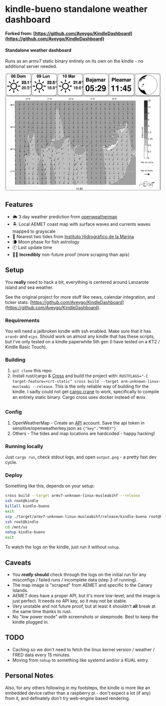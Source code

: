 # kindle-bueno standalone weather dashboard

**Forked from: [https://github.com/Aveygo/KindleDashboard](https://github.com/Aveygo/KindleDashboard)**

#### Standalone weather dashboard

Runs as an armv7 static binary entirely on its own on the kindle - no additional server needed.

![](sample.png)

## Features
 - 🌦️ 3 day weather prediction from [openweathermap](https://openweathermap.org/)
 - 🏝️ Local AEMET coast map with surface waves and currents waves mapped to grayscale
 - 🌊 Nearest two tides from [Instituto Hidrográfico de la Marina](https://armada.defensa.gob.es/ArmadaPortal/page/Portal/ArmadaEspannola/cienciaihm1/prefLang-es/02ProductosServicios--045PrevisiondeMareas)
 - 🌘 Moon phase for fish astrology
 - 🕗️ Last update time
 - 👷‍♀️ **Incredibly** non-future proof (more scraping than apis)

## Setup
You **really** need to hack a bit, everything is centered around Lanzarote island and sea weather.

See the original project for more stuff like news, calendar integration, and ticker stats: [https://github.com/Aveygo/KindleDashboard](https://github.com/Aveygo/KindleDashboard).

### Requirements
You will need a jailbroken kindle with ssh enabled. Make sure that it has ```xrandr``` and ```eips```. Should work on almost any kindle that has these scripts, but I've only tested on a kindle paperwhite 5th gen (I have tested on a KT2 / Kindle Basic Touch).

### Building
1. ```git clone``` this repo.
2. Install rust/cargo & [Cross](https://github.com/cross-rs/cross) and build the project with: ```RUSTFLAGS="-C target-feature=+crt-static" cross build --target arm-unknown-linux-musleabi --release```. This is the only reliable way of building for the kindle. I sadly could not get [cargo crane](https://crane.dev) to work, specifically to compile an entirely static binary. Cargo cross uses docker instead of ❄️nix.

### Config
1. OpenWeatherMap - Create an [API](https://openweathermap.org/api) account. Save the api token in sensitive/openweatherkey.json as ```{"key":"MYKEY"}```
2. Others - The tides and map locations are hardcoded - happy hacking!

### Running locally

Just `cargo run`, check stdout logs, and open `output.png` - a pretty fast dev cycle.

### Deploy

Something like this, depends on your setup:

```sh
cross build --target armv7-unknown-linux-musleabihf --release 
ssh root@kindle
killall kindle-bueno
exit
scp ./target/armv7-unknown-linux-musleabihf/release/kindle-bueno root@kindle:/mnt/us/
ssh root@kindle
cd /mnt/us
nohup kindle-bueno
exit
```

To watch the logs on the kindle, just run it without `nohup`.

## Caveats

 - You ***really* should** check through the logs on the initial run for any misconfigs / failed runs / incomplete data (step 3 of running).
 - The map image is "scraped" from AEMET and specific to the Canary Islands.
 - AEMET does have a proper API, but it's more low-level, and the image is just perfect. It needs no API key, so it may not be stable.
 - Very unstable and not future proof, but at least it shouldn't **all** break at the same time thanks to rust.
 - No "low power mode" with screenshots or sleepmode. Best to keep the kindle plugged in.

## TODO
 - Caching so we don't need to fetch the linux kernel version / weather / FRED data every 15 minutes.
 - Moving from `nohup` to something like systemd and/or a KUAL entry.

## Personal Notes

Also, for any others following in my footsteps, the kindle is more like an embedded device rather than a raspberry pi - don't expect a lot (if any) from it, and definately don't try web-engine based rendering.
